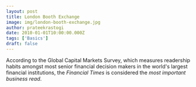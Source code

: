 ```yaml
---
layout: post
title: London Booth Exchange
image: img/london-booth-exchange.jpg
author: prateekrastogi
date: 2010-01-01T10:00:00.000Z
tags: ['Basics']
draft: false
---
```


According to the Global Capital Markets Survey, which measures readership habits amongst most senior financial decision makers in the world's largest financial institutions, the *Financial Times* is considered the *most important business read*.
